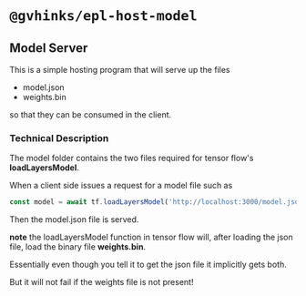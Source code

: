 # `@gvhinks/epl-host-model`

## Model Server

This is a simple hosting program that will serve up the files

- model.json
- weights.bin

so that they can be consumed in the client.

### Technical Description
The model folder contains the two files required for tensor flow's **loadLayersModel**.

When a client side issues a request for a model file such as 

```javascript
const model = await tf.loadLayersModel('http://localhost:3000/model.json');
```

Then the model.json file is served.

**note**
the loadLayersModel function in tensor flow will, after loading the json file, load the
binary file **weights.bin**.

Essentially even though you tell it to get the json file it implicitly gets both.

But it will not fail if the weights file is not present!

